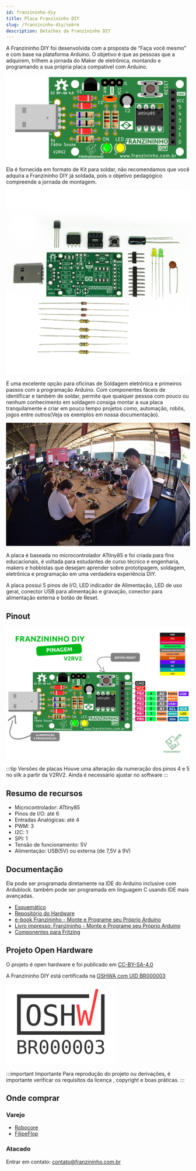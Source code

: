 ```yaml
---
id: franzininho-diy
title: Placa Franzininho DIY
slug: /franzininho-diy/sobre
description: Detalhes da Franzininho DIY
---
```


A Franzininho DIY foi desenvolvida com a proposta de “Faça você mesmo” e com base na plataforma Arduino. O objetivo é que as pessoas que a adquirem, trilhem a jornada do Maker de eletrônica, montando e programando a sua própria placa compatível com Arduino.

![Placa Franzininho DIY](img/placa-franzininho-diy.png)

Ela é fornecida em formato de Kit para soldar, não recomendamos que você adquira a Franzininho DIY já soldada, pois o objetivo pedagógico compreende a jornada de montagem.

![Kit Franzininho DIY](img/kit-franzininho-diy.png)

É uma excelente opção para oficinas de Soldagem eletrônica e primeiros passos com a programação Arduino. Com componentes fáceis de identificar e também de soldar, permite que qualquer pessoa com pouco ou nenhum conhecimento em soldagem consiga montar a sua placa tranquilamente e criar em pouco tempo projetos como, automação, robôs, jogos entre outros(Veja os exemplos em nossa documentação).

![Oficina Franzininho DIY](img/oficina-franzininho-diy.jpg)

A placa é baseada no microcontrolador ATtiny85 e foi criada para fins educacionais, é voltada para estudantes de curso técnico e engenharia, makers e hobbistas que desejam aprender sobre prototipagem, soldagem, eletrônica e programação em uma verdadeira experiência DIY.

A placa possui 5 pinos de I/O, LED indicador de Alimentação, LED de uso geral, conector USB para alimentação e gravação, conector para alimentação externa e botão de Reset.

## Pinout

![pinagem Franzininho DIY](img/franzininho-diy-pinout.png)

:::tip Versões de placas
Houve uma alteração da numeração dos pinos 4 e 5 no silk a partir da V2RV2.
Ainda é necessário ajustar no software
:::



## Resumo de recursos

- Microcontrolador: ATtiny85
- Pinos de I/O: até 6
- Entradas Analógicas: até 4
- PWM: 3
- I2C: 1
- SPI: 1
- Tensão de funcionamento: 5V
- Alimentação: USB(5V) ou externa (de 7,5V à 9V)

## Documentação

Ela pode ser programada diretamente na IDE do Arduino inclusive com Ardublock. também pode ser programada em linguagem C usando IDE mais avançadas.
- [Esquemático](https://github.com/Franzininho/franzininho-diy-board/raw/main/Franzininho.pdf)
- [Repositório do Hardware](https://github.com/Franzininho/franzininho-diy-board)
- [e-book Franzininho - Monte e Programe seu Próprio Arduino](http://eepurl.com/gbR4P1)
- [Livro impresso: Franzininho - Monte e Programe seu Próprio Arduino](https://www.amazon.com.br/Franzininho-F%C3%A1bio-Souza/dp/8595680531/)
- [Componentes para Fritzing](https://github.com/Franzininho/franzininho-fritzing/blob/master/Franzininho-DIY/Franzininho-DIY-V2RV2.fzpz)

## Projeto Open Hardware

O projeto é open hardware e foi publicado em [CC-BY-SA-4.0](https://github.com/Franzininho/franzininho-diy-board/blob/main/LICENSE)

A Franzininho DIY está certificada na [OSHWA com UID BR000003](https://certification.oshwa.org/br000003.html)

![BR000003](img/OSHW_mark_BR000003.png)

:::important Importante
Para reprodução do projeto ou derivações, é importante verificar os requisitos da licença , copyright e boas práticas.
:::

## Onde comprar

### Varejo

- [Robocore](https://www.robocore.net/loja/embarcados/franzininho-diy)
- [FilipeFlop](https://www.robocore.net/loja/embarcados/franzininho-diy)

### Atacado

Entrar em contato: [contato@franzininho.com.br](mailto:contato@franzininho.com.br)
